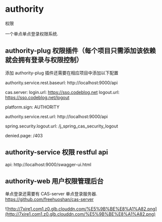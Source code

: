 # authority
权限

一个单点单点登录权限系统.

## authority-plug     权限插件（每个项目只需添加该依赖就会拥有登录与权限控制）

添加 authority-plug 插件还需要在相应项目中添加以下配置

authority.service.rest.baseurl: http://localhost:9000/api

cas.server:
 login.url: https://sso.codeblog.net
 logout.url: https://sso.codeblog.net/logout

platform.sign: AUTHORITY

authority.service.rest.url: http://localhost:9000/api

spring.security.logout.url: /j_spring_cas_security_logout

denied.page: /403

## authority-service  权限 restful api

api:  http://localhost:9000/swagger-ui.html

## authority-web      用户权限管理后台

单点登录还需要有 CAS-server 单点登录服务器. https://github.com/freehuoshan/cas-server


![http://7xire1.com1.z0.glb.clouddn.com/%E5%9B%BE%E8%A1%A82.png](http://7xire1.com1.z0.glb.clouddn.com/%E5%9B%BE%E8%A1%A82.png)


